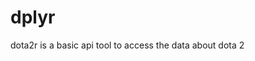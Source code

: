 <!-- README.md is generated from README.Rmd. Please edit that file -->

dplyr
=====

dota2r is a basic api tool to access the data about dota 2
